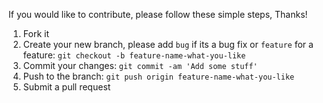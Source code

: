 If you would like to contribute, please follow these simple steps, Thanks!

1. Fork it
2. Create your new branch, please add `bug` if its a bug fix or `feature` for a feature: `git checkout -b feature-name-what-you-like`
3. Commit your changes: `git commit -am 'Add some stuff'`
4. Push to the branch: `git push origin feature-name-what-you-like`
5. Submit a pull request
